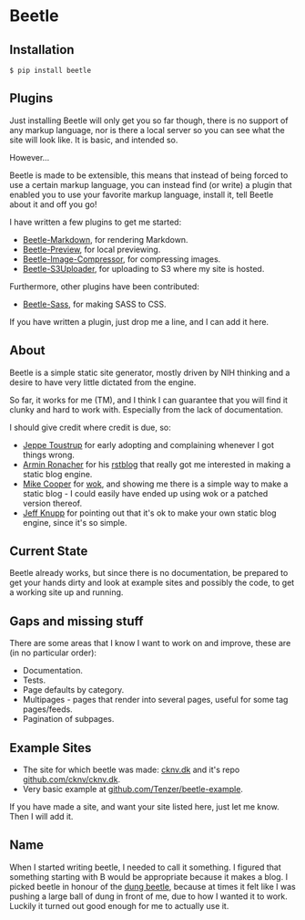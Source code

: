 Beetle
======

Installation
------------

```shell
$ pip install beetle
```

Plugins
-------
Just installing Beetle will only get you so far though, there is no support of any markup language, nor is there a local server so you can see what the site will look like. It is basic, and intended so.

However...

Beetle is made to be extensible, this means that instead of being forced to use a certain markup language, you can instead find (or write) a plugin that enabled you to use your favorite markup language, install it, tell Beetle about it and off you go!

I have written a few plugins to get me started:

* [Beetle-Markdown](https://github.com/cknv/beetle-markdown), for rendering Markdown.
* [Beetle-Preview](https://github.com/cknv/beetle-preview), for local previewing.
* [Beetle-Image-Compressor](https://github.com/cknv/beetle-image-compressor), for compressing images.
* [Beetle-S3Uploader](https://github.com/cknv/beetle-s3uploader), for uploading to S3 where my site is hosted.

Furthermore, other plugins have been contributed:

* [Beetle-Sass](https://github.com/Tenzer/beetle-sass), for making SASS to CSS.

If you have written a plugin, just drop me a line, and I can add it here.

About
-----
Beetle is a simple static site generator, mostly driven by NIH thinking and a desire to have very little dictated from the engine.

So far, it works for me (TM), and I think I can guarantee that you will find it clunky and hard to work with. Especially from the lack of documentation.

I should give credit where credit is due, so:

* [Jeppe Toustrup](http://tenzer.dk) for early adopting and complaining whenever I got things wrong.
* [Armin Ronacher](http://lucumr.pocoo.org/) for his [rstblog](https://github.com/mitsuhiko/rstblog) that really got me interested in making a static blog engine.
* [Mike Cooper](http://mythmon.com/) for [wok](https://github.com/mythmon/wok), and showing me there is a simple way to make a static blog - I could easily have ended up using wok or a patched version thereof.
* [Jeff Knupp](http://www.jeffknupp.com/) for pointing out that it's ok to make your own static blog engine, since it's so simple.

Current State
-------------

Beetle already works, but since there is no documentation, be prepared to get your hands dirty and look at example sites and possibly the code, to get a working site up and running.

Gaps and missing stuff
-----------------------
There are some areas that I know I want to work on and improve, these are (in no particular order):

* Documentation.
* Tests.
* Page defaults by category.
* Multipages - pages that render into several pages, useful for some tag pages/feeds.
* Pagination of subpages.

Example Sites
-------------

* The site for which beetle was made: [cknv.dk](http://cknv.dk) and it's repo [github.com/cknv/cknv.dk](https://github.com/cknv/cknv.dk).
* Very basic example at [github.com/Tenzer/beetle-example](https://github.com/Tenzer/beetle-example).

If you have made a site, and want your site listed here, just let me know. Then I will add it.

Name
----

When I started writing beetle, I needed to call it something. I figured that something starting with B would be appropriate because it makes a blog. I picked beetle in honour of the [dung beetle](http://en.wikipedia.org/wiki/Dung_beetle), because at times it felt like I was pushing a large ball of dung in front of me, due to how I wanted it to work. Luckily it turned out good enough for me to actually use it.
